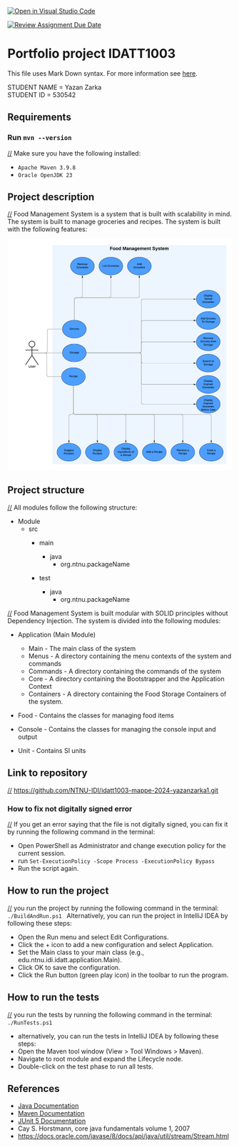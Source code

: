 [![Open in Visual Studio Code](https://classroom.github.com/assets/open-in-vscode-2e0aaae1b6195c2367325f4f02e2d04e9abb55f0b24a779b69b11b9e10269abc.svg)](https://classroom.github.com/online_ide?assignment_repo_id=16246153&assignment_repo_type=AssignmentRepo)

[![Review Assignment Due Date](https://classroom.github.com/assets/deadline-readme-button-22041afd0340ce965d47ae6ef1cefeee28c7c493a6346c4f15d667ab976d596c.svg)](https://classroom.github.com/a/INcAwgxk)
# Portfolio project IDATT1003
This file uses Mark Down syntax. For more information see [here]([x]https://www.markdownguide.org/basic-syntax/).

[//]: # (TODO: Fill inn your name and student ID)

STUDENT NAME = Yazan Zarka  
STUDENT ID = 530542

## Requirements

### Run `mvn --version`
    
[//] Make sure you have the following installed:
* `Apache Maven 3.9.8 `
* `Oracle OpenJDK 23`


## Project description

[//] Food Management System is a system that is built with scalability in mind. The system is built to manage groceries and recipes. The system is built with the following features:

![alt text](./assets/Picture1.png)



## Project structure

[//] All modules follow the following structure:
* Module
    * src
        * main
            * java
                * org.ntnu.packageName
                  
        * test
            * java
                * org.ntnu.packageName

[//] Food Management System is built modular with SOLID principles without Dependency Injection. The system is divided into the following modules:


* Application (Main Module)
    * Main - The main class of the system
    * Menus - A directory containing the menu contexts of the system and commands
    * Commands - A directory containing the commands of the system
    * Core - A directory containing the Bootstrapper and the Application Context
    * Containers - A directory containing the Food Storage Containers of the system.
* Food - Contains the classes for managing food items 

* Console - Contains the classes for managing the console input and output
* Unit - Contains SI units

## Link to repository

[//] https://github.com/NTNU-IDI/idatt1003-mappe-2024-yazanzarka1.git

### How to fix not digitally signed error

[//] If you get an error saying that the file is not digitally signed, you can fix it by running the following command in the terminal:

* Open PowerShell as Administrator and change execution policy for the current session.
* run `Set-ExecutionPolicy -Scope Process -ExecutionPolicy Bypass`
* Run the script again.

## How to run the project


[//] you run the project by running the following command in the terminal:
` ./BuildAndRun.ps1 
`
Alternatively, you can run the project in IntelliJ IDEA by following these steps:

* Open the Run menu and select Edit Configurations.
* Click the + icon to add a new configuration and select Application.
* Set the Main class to your main class (e.g., edu.ntnu.idi.idatt.application.Main).
* Click OK to save the configuration.
* Click the Run button (green play icon) in the toolbar to run the program.

## How to run the tests

[//] you run the tests by running the following command in the terminal:
`  ./RunTests.ps1 
`
* alternatively, you can run the tests in IntelliJ IDEA by following these steps:
* Open the Maven tool window (View > Tool Windows > Maven).
* Navigate to root module and expand the Lifecycle node.
* Double-click on the test phase to run all tests.

## References

* [Java Documentation](https://docs.oracle.com/en/java/)
* [Maven Documentation](https://maven.apache.org/guides/index.html)
* [JUnit 5 Documentation](https://junit.org/junit5/docs/current/user-guide/)
* Cay S. Horstmann, core java fundamentals volume 1, 2007
* https://docs.oracle.com/javase/8/docs/api/java/util/stream/Stream.html

